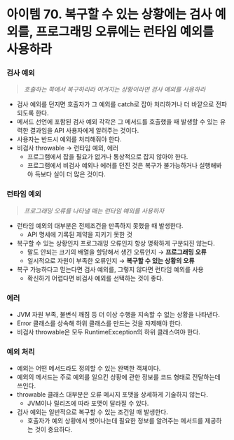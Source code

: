 # 아이템 70. 복구할 수 있는 상황에는 검사 예외를, 프로그래밍 오류에는 런타임 예외를 사용하라

### 검사 예외

> *호출하는 쪽에서 복구하리라 여겨지는 상황이라면 검사 예외를 사용하라*
>
- 검사 예외를 던지면 호출자가 그 예외를 catch로 잡아 처리하거나 더 바깥으로 전파되도록 한다.
- 메서드 선언에 포함된 검사 예외 각각은 그 메서드를 호출했을 때 발생할 수 있는 유력한 결과임을 API 사용자에게 알려주는 것이다.
- 사용자는 반드시 예외를 처리해줘야 한다.
- 비검사 throwable → 런타임 예외, 에러
    - 프로그램에서 잡을 필요가 없거나 통상적으로 잡지 않아야 한다.
    - 프로그램에서 비검사 예외나 에러를 던진 것은 복구가 불가능하거나 실행해봐야 득보다 실이 더 많은 것이다.

### 런타임 예외

> *프로그래밍 오류를 나타낼 때는 런타임 예외를 사용하자*
>
- 런타임 예외의 대부분은 전제조건을 만족하지 못했을 때 발생한다.
    - API 명세에 기록된 제약을 지키기 못한 것
- 복구할 수 있는 상황인지 프로그래밍 오류인지 항상 명확하게 구분되진 않는다.
    - 말도 안되는 크기의 배열을 할당해서 생긴 오류인지 → **프로그래밍 오류**
    - 일시적으로 자원이 부족한 오류인지 → **복구할 수 있는 상황의 오류**
- 복구 가능하다고 믿는다면 검사 예외를, 그렇지 않다면 런타임 예외를 사용
    - 확신하기 어렵다면 비검사 예외를 선택하는 것이 좋다.


### 에러

- JVM 자원 부족, 불변식 깨짐 등 더 이상 수행을 지속할 수 없는 상황을 나타낸다.
- Error 클래스를 상속해 하위 클래스를 만드는 것을 자제해야 한다.
- 비검사 throwable은 모두 RuntimeException의 하위 클래스여야 한다.

### 예외 처리

- 예외는 어떤 메서드라도 정의할 수 있는 완벽한 객체이다.
- 예외의 메서드는 주로 예외를 일으킨 상황에 관한 정보를 코드 형태로 전달하는데 쓰인다.
- throwable 클래스 대부분은 오류 메시지 포맷을 상세하게 기술하지 않는다.
    - JVM이나 릴리즈에 따라 포맷이 달라질 수 있다.
- 검사 예외는 일반적으로 복구할 수 있는 조건일 때 발생한다.
    - 호출자가 예외 상황에서 벗어나는데 필요한 정보를 알려주는 메서드를 제공하는 것이 중요하다.